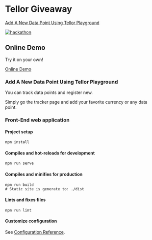 # Tellor Giveaway
[Add A New Data Point Using Tellor Playground](https://gitcoin.co/issue/tellor-io/usingtellor/29/100024322)

[![hackathon](https://img.youtube.com/vi/LnQjB0qcfSg/0.jpg)](https://www.youtube.com/watch?v=LnQjB0qcfSg)

## Online Demo
Try it on your own! 

[Online Demo](http://tellor.playground.surge.sh/)
### Add A New Data Point Using Tellor Playground
You can track data points and register new.

Simply go the tracker page and add your favorite currency or any data point.

### Front-End web application

#### Project setup
```
npm install
```

#### Compiles and hot-reloads for development
```
npm run serve
```

#### Compiles and minifies for production
```
npm run build
# Static site is generate to: ./dist
```

#### Lints and fixes files
```
npm run lint
```

#### Customize configuration
See [Configuration Reference](https://cli.vuejs.org/config/).